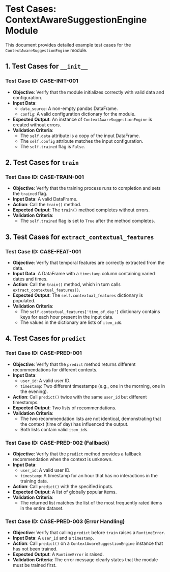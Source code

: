 # Test Cases: ContextAwareSuggestionEngine Module

This document provides detailed example test cases for the `ContextAwareSuggestionEngine` module.

## 1. Test Cases for `__init__`

### Test Case ID: CASE-INIT-001

- **Objective**: Verify that the module initializes correctly with valid data and configuration.
- **Input Data**:
    - `data_source`: A non-empty pandas DataFrame.
    - `config`: A valid configuration dictionary for the module.
- **Expected Output**: An instance of `ContextAwareSuggestionEngine` is created without errors.
- **Validation Criteria**:
    - The `self.data` attribute is a copy of the input DataFrame.
    - The `self.config` attribute matches the input configuration.
    - The `self.trained` flag is `False`.

## 2. Test Cases for `train`

### Test Case ID: CASE-TRAIN-001

- **Objective**: Verify that the training process runs to completion and sets the `trained` flag.
- **Input Data**: A valid DataFrame.
- **Action**: Call the `train()` method.
- **Expected Output**: The `train()` method completes without errors.
- **Validation Criteria**:
    - The `self.trained` flag is set to `True` after the method completes.

## 3. Test Cases for `extract_contextual_features`

### Test Case ID: CASE-FEAT-001

- **Objective**: Verify that temporal features are correctly extracted from the data.
- **Input Data**: A DataFrame with a `timestamp` column containing varied dates and times.
- **Action**: Call the `train()` method, which in turn calls `extract_contextual_features()`.
- **Expected Output**: The `self.contextual_features` dictionary is populated.
- **Validation Criteria**:
    - The `self.contextual_features['time_of_day']` dictionary contains keys for each hour present in the input data.
    - The values in the dictionary are lists of `item_id`s.

## 4. Test Cases for `predict`

### Test Case ID: CASE-PRED-001

- **Objective**: Verify that the `predict` method returns different recommendations for different contexts.
- **Input Data**:
    - `user_id`: A valid user ID.
    - `timestamp`: Two different timestamps (e.g., one in the morning, one in the evening).
- **Action**: Call `predict()` twice with the same `user_id` but different timestamps.
- **Expected Output**: Two lists of recommendations.
- **Validation Criteria**:
    - The two recommendation lists are not identical, demonstrating that the context (time of day) has influenced the output.
    - Both lists contain valid `item_id`s.

### Test Case ID: CASE-PRED-002 (Fallback)

- **Objective**: Verify that the `predict` method provides a fallback recommendation when the context is unknown.
- **Input Data**:
    - `user_id`: A valid user ID.
    - `timestamp`: A timestamp for an hour that has no interactions in the training data.
- **Action**: Call `predict()` with the specified inputs.
- **Expected Output**: A list of globally popular items.
- **Validation Criteria**:
    - The returned list matches the list of the most frequently rated items in the entire dataset.

### Test Case ID: CASE-PRED-003 (Error Handling)

- **Objective**: Verify that calling `predict` before `train` raises a `RuntimeError`.
- **Input Data**: A `user_id` and a `timestamp`.
- **Action**: Call `predict()` on a `ContextAwareSuggestionEngine` instance that has not been trained.
- **Expected Output**: A `RuntimeError` is raised.
- **Validation Criteria**: The error message clearly states that the module must be trained first.

